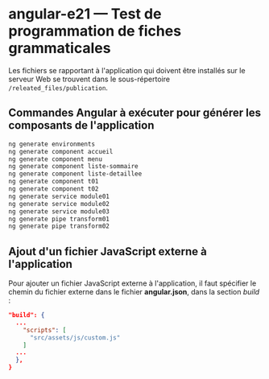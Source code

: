 # angular-e21 &mdash; Test de programmation de fiches grammaticales
Les fichiers se rapportant à l'application qui doivent être installés sur le serveur Web se trouvent dans le sous-répertoire `/releated_files/publication`.

## Commandes Angular à exécuter pour générer les composants de l'application
```sh
ng generate environments
ng generate component accueil
ng generate component menu
ng generate component liste-sommaire
ng generate component liste-detaillee
ng generate component t01
ng generate component t02
ng generate service module01
ng generate service module02
ng generate service module03
ng generate pipe transform01
ng generate pipe transform02
```

## Ajout d'un fichier JavaScript externe à l'application
Pour ajouter un fichier JavaScript externe à l'application, il faut spécifier le chemin du fichier externe dans le fichier **angular.json**, dans la section _build_ :
```json
"build": {
  ...
    "scripts": [
      "src/assets/js/custom.js"
    ]
  ...
  },
}
```
